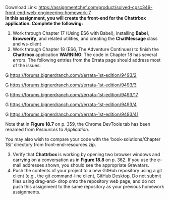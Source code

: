 Download Link: https://assignmentchef.com/product/solved-cpsc349-front-end-web-engineering-homework-7
<br>
<strong>In this assignment, you will create the front-end for the Chattrbox application. Complete the following: </strong>

<ol>

 <li>Work through Chapter 17 (Using ES6 with Babel), installing <strong>Babel</strong>, <strong>Browserify</strong>, and related utilities, and creating the <strong>ChatMessage </strong>class and ws-client</li>

 <li>Work through Chapter 18 (ES6, The Adventure Continues) to finish the <strong>Chattrbox </strong>application <strong>WARNING</strong>: The code in Chapter 18 has several errors. The following entries from the Errata page should address most of the issues:</li>

</ol>

 https://forums.bignerdranch.com/t/errata-1st-edition/9493/2

 https://forums.bignerdranch.com/t/errata-1st-edition/9493/3

 https://forums.bignerdranch.com/t/errata-1st-edition/9493/17

 https://forums.bignerdranch.com/t/errata-1st-edition/9493/4

 https://forums.bignerdranch.com/t/errata-1st-edition/9493/41

Note that in <strong>Figure 18.7 </strong>on p. 359, the Chrome DevTools tab has been renamed from <em>Resources </em>to <em>Application</em>.

You may also wish to compare your code with the ‘book-solutions/Chapter 18/’ directory from front-end-resources.zip.

<ol start="3">

 <li>Verify that <strong>Chattrbox </strong>is working by opening two browser windows and carrying on a conversation as in <strong>Figure 18.8 </strong>on p. 362. If you use the e-mail addresses shown, you should see the appropriate Gravatars.</li>

 <li>Push the contents of your project to a new GitHub repository using a git client (e.g., the git command-line client, GitHub Desktop. Do not submit files using drag-and- drop onto the repository web page, and do not push this assignment to the same repository as your previous homework assignments.</li>

</ol>